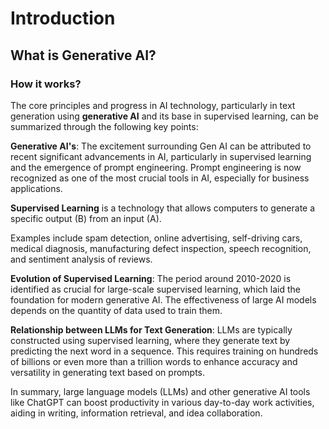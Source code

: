 # Introduction

## What is Generative AI?

### How it works?

The core principles and progress in AI technology, particularly in text generation using **generative AI** and its base in supervised learning, can be summarized through the following key points:

**Generative AI's**: The excitement surrounding Gen AI can be attributed to recent significant advancements in AI, particularly in supervised learning and the emergence of prompt engineering. Prompt engineering is now recognized as one of the most crucial tools in AI, especially for business applications.

**Supervised Learning** is a technology that allows computers to generate a specific output (B) from an input (A).

Examples include spam detection, online advertising, self-driving cars, medical diagnosis, manufacturing defect inspection, speech recognition, and sentiment analysis of reviews.

**Evolution of Supervised Learning**: The period around 2010-2020 is identified as crucial for large-scale supervised learning, which laid the foundation for modern generative AI. 
The effectiveness of large AI models depends on the quantity of data used to train them.

**Relationship between LLMs for Text Generation**: LLMs are typically constructed using supervised learning, where they generate text by predicting the next word in a sequence. This requires training on hundreds of billions or even more than a trillion words to enhance accuracy and versatility in generating text based on prompts.

In summary, large language models (LLMs) and other generative AI tools like ChatGPT can boost productivity in various day-to-day work activities, aiding in writing, information retrieval, and idea collaboration.
